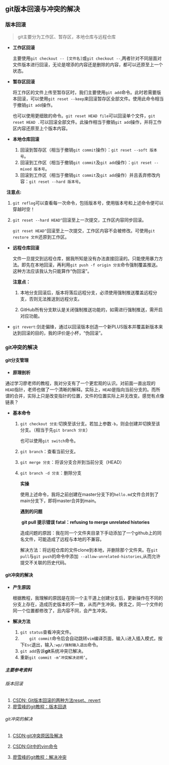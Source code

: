## git版本回滚与冲突的解决

### 版本回滚

> git主要分为工作区、暂存区，本地仓库与远程仓库

* **工作区回滚**

  主要使用`git checkout -- [文件名]`或`git checkout --`,两者针对不同层面对文件版本进行回滚，无论是增添的内容还是删除的内容，都可以还原至上一个状态。

* **暂存区回滚**

  将工作区的文件上传至暂存区时，我们主要使用`git add`命令。此时若需要版本回滚，可以使用`git reset --keep`来回滚暂存区全部文件。使用此命令相当于撤销`git add`操作。

  也可以使用更细致的命令。`git reset HEAD file`可以回滚单个文件，`git reset HEAD .`可以回滚全部文件。此操作相当于撤销`git add`操作，并将工作区内容还原至上个版本内容。

* **本地仓库回滚**
  1. 回滚到暂存区（相当于撤销`git commit`操作）：`git reset --soft 版本号`。
  2. 回滚到工作区（相当于撤销`git commit`及`git add`操作）：`git reset --mixed 版本号`。
  3. 回滚到工作区（相当于撤销`git commit`及`git add`操作）并且丢弃修改内容：`git reset --hard 版本号`。

​       **注意点:**

1. `git reflog`可以查看每一次命令，包括版本号，使用版本号和上述命令便可以穿越时空！

2. `git reset --hard HEAD^`回滚至上一次提交，工作区内容同步回滚。

   `git reset HEAD^`回滚至上一次提交，工作区内容不会被修改。可使用`git restore 文件`还原到工作区。

* **远程仓库回滚**

  文件一旦提交到远程仓库，据我所知是没有办法直接回滚的。只能使用暴力方法。即先在本地回滚，再利用`git push -f origin 分支`命令强制覆盖推送。这种方法应该我认为只能算作“伪回滚”。

  **注意点：**

  1. 本地分支回滚后，版本将落后远程分支，必须使用强制推送覆盖远程分支，否则无法推送到远程分支。

  2. GitHub所有分支默认是关闭强制推送功能的，如需进行强制推送，需开启对应功能。

* `git revert`:剑走偏锋，通过以回滚版本创造一个新PLUS版本并覆盖新版本来达到回滚的目的，我的评价是小杯，“伪回滚”。



### git冲突的解决

#### git分支管理

* **原理剖析**

​       通过学习廖老师的教程，我对分支有了一个更宏观的认识。对前面一直出现的`HEAD`指针，老师也做了一个清晰的解释。实际上，`HEAD`是指向当前分支的。而所谓的合并，实际上只是改变指针的位置，文件的位置实际上并无改变。感觉有点像链表？

* **基本命令**

  1. `git checkout 分支`:切换至该分支。若加上参数`-b`，则会创建并切换至该分支。（相当于先`git branch 分支`）

     也可以使用`git switch`命令。

  2. `git branch`：查看当前分支。

  3. `git merge 分支`：将该分支合并到当前分支（HEAD）

  4. `git branch -d 分支`：删除分支

     **实操**

     使用上述命令，我将之前创建在master分支下的`hello.md`文件合并到了main分支下，即将master合并到main。

     **遇到的问题**

     ​        **git pull 提示错误 fatal：refusing to merge unrelated histories**

     ​        造成问题的原因：我在同一个文件夹目录下手动添加了一个github上的同名文件，可能造成了远程与本地的不兼容。  

     ​        解决方法：将远程仓库的文件clone到本地，并删除那个文件夹。在`git pull`与`git push`的命令中添加` --allow-unrelated-histories`,从而允许提交不关联的历史代码。

#### git冲突的解决

* **产生原因**

  根据教程，我理解的原因是在同一个主干道上创建分支后，更新操作在不同的分支上存在，造成历史版本的不一致，从而产生冲突。换言之，同一个文件的同一个位置都修改了，且内容不同，会产生冲突。

* **解决方法**
  1. `git status`查看冲突文件。
  2. `    git commit`命令后会自动跳转`vim`编译页面，输入`i`进入插入模式，按下`Esc`退出，输入`:wp//强制输入退出`命令。
  3. `git add`告诉**git**系统冲突已解决。
  4. 重新`git commit -m‘冲突解决说明’`。



##### 主要参考资料

###### 版本回滚

1. [CSDN: Git版本回滚的两种方法reset、revert](https://blog.csdn.net/qq_16221009/article/details/125490631)
2. [廖雪峰的git教程：版本回退](https://www.liaoxuefeng.com/wiki/896043488029600/897013573512192)

###### git冲突的解决

1. [CSDN:git冲突原因及解决](http://t.csdn.cn/yT1IC)

2. [CSDN:Git中的vim命令](http://t.csdn.cn/SHBNh)

3. [廖雪峰的git教程：解决冲突](https://www.liaoxuefeng.com/wiki/896043488029600/900004111093344)

